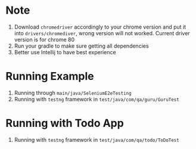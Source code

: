 # Note
1) Download `chromedriver` accordingly to your chrome version and put it into `drivers/chromediver`, wrong version will
 not
 worked. Current driver version is for chrome 80
2) Run your gradle to make sure getting all dependencies
3) Better use Intellij to have best experience

# Running Example
1) Running through `main/java/SeleniumE2eTesting`
2) Running with `testng` framework in `test/java/com/qa/guru/GuruTest` 

# Running with Todo App
1) Running with `testng` framework in `test/java/com/qa/todo/ToDoTest` 
